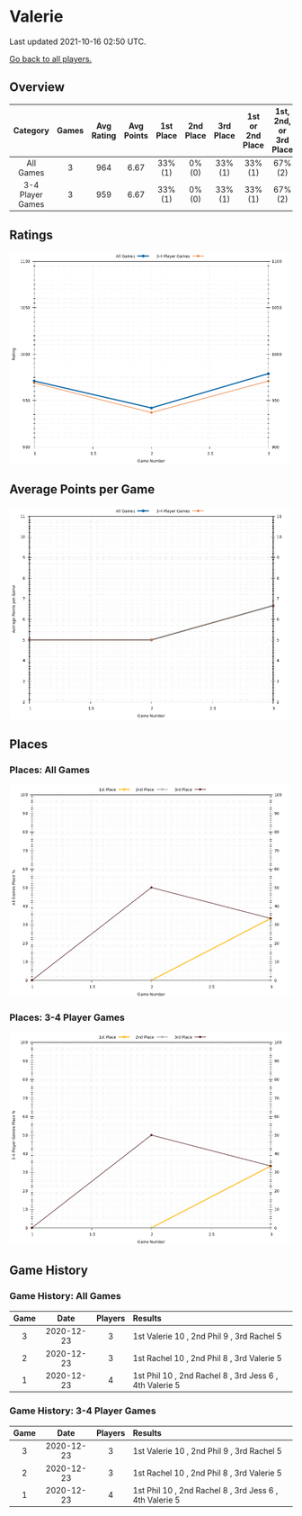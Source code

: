# Valerie
Last updated 2021-10-16 02:50 UTC.

[Go back to all players.](../README.md)

## Overview
| **Category**     | **Games** | **Avg Rating** | **Avg Points** | **1st Place** | **2nd Place** | **3rd Place** | **1st or 2nd Place** | **1st, 2nd, or 3rd Place** |
| :---:            | :---:     | :---:          | :---:          | :---:         | :---:         | :---:         | :---:                | :---:                      |
| All Games        | 3         | 964            | 6.67           | 33% (1)       | 0% (0)        | 33% (1)       | 33% (1)              | 67% (2)                    |
| 3-4 Player Games | 3         | 959            | 6.67           | 33% (1)       | 0% (0)        | 33% (1)       | 33% (1)              | 67% (2)                    |

## Ratings
![](plots/rating_vs_game_number.png)

## Average Points per Game
![](plots/average_points_vs_game_number.png)

## Places

### Places: All Games
![](plots/place_percentage_vs_game_number_all_games.png)

### Places: 3-4 Player Games
![](plots/place_percentage_vs_game_number_3_4_player_games.png)

## Game History

### Game History: All Games
| **Game** | **Date**   | **Players** | **Results**                                             |
| :---:    | :---:      | :---:       | :---                                                    |
| 3        | 2020-12-23 | 3           | 1st Valerie 10 , 2nd Phil 9 , 3rd Rachel 5              |
| 2        | 2020-12-23 | 3           | 1st Rachel 10 , 2nd Phil 8 , 3rd Valerie 5              |
| 1        | 2020-12-23 | 4           | 1st Phil 10 , 2nd Rachel 8 , 3rd Jess 6 , 4th Valerie 5 |

### Game History: 3-4 Player Games
| **Game** | **Date**   | **Players** | **Results**                                             |
| :---:    | :---:      | :---:       | :---                                                    |
| 3        | 2020-12-23 | 3           | 1st Valerie 10 , 2nd Phil 9 , 3rd Rachel 5              |
| 2        | 2020-12-23 | 3           | 1st Rachel 10 , 2nd Phil 8 , 3rd Valerie 5              |
| 1        | 2020-12-23 | 4           | 1st Phil 10 , 2nd Rachel 8 , 3rd Jess 6 , 4th Valerie 5 |

